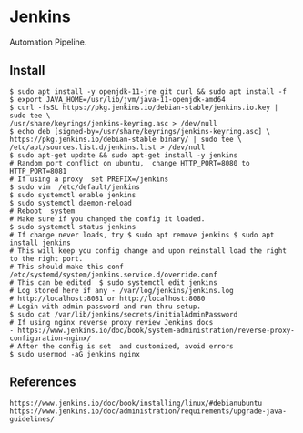 Jenkins
=======

Automation Pipeline. 

Install
-------

    $ sudo apt install -y openjdk-11-jre git curl && sudo apt install -f 
    $ export JAVA_HOME=/usr/lib/jvm/java-11-openjdk-amd64
    $ curl -fsSL https://pkg.jenkins.io/debian-stable/jenkins.io.key | sudo tee \
    /usr/share/keyrings/jenkins-keyring.asc > /dev/null
    $ echo deb [signed-by=/usr/share/keyrings/jenkins-keyring.asc] \
    https://pkg.jenkins.io/debian-stable binary/ | sudo tee \
    /etc/apt/sources.list.d/jenkins.list > /dev/null
    $ sudo apt-get update && sudo apt-get install -y jenkins
    # Random port conflict on ubuntu,  change HTTP_PORT=8080 to HTTP_PORT=8081
    # If using a proxy  set PREFIX=/jenkins
    $ sudo vim  /etc/default/jenkins
    $ sudo systemctl enable jenkins
    $ sudo systemctl daemon-reload
    # Reboot  system
    # Make sure if you changed the config it loaded.
    $ sudo systemctl status jenkins
    # If change never loads, try $ sudo apt remove jenkins $ sudo apt install jenkins
    # This will keep you config change and upon reinstall load the right to the right port. 
    # This should make this conf /etc/systemd/system/jenkins.service.d/override.conf
    # This can be edited  $ sudo systemctl edit jenkins
    # Log stored here if any - /var/log/jenkins/jenkins.log
    # http://localhost:8081 or http://localhost:8080
    # Login with admin password and run thru setup. 
    $ sudo cat /var/lib/jenkins/secrets/initialAdminPassword
    # If using nginx reverse proxy review Jenkins docs
    - https://www.jenkins.io/doc/book/system-administration/reverse-proxy-configuration-nginx/
    # After the config is set  and customized, avoid errors
    $ sudo usermod -aG jenkins nginx


References
----------

    https://www.jenkins.io/doc/book/installing/linux/#debianubuntu
    https://www.jenkins.io/doc/administration/requirements/upgrade-java-guidelines/